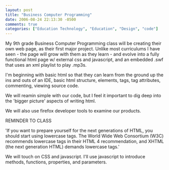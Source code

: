 ```yaml
---
layout: post
title: "Business Computer Programming"
date: 2006-08-24 22:13:30 -0500
comments: true
categories: ["Education Technology", "Education", "Design", "code"]
---
```

<p>My 9th grade Business Computer Programming class will be creating their own web page, as their first major project. Unlike most curriculums I have seen - the page will grow with them as they learn - and evolve into a fully functional html page w/ external css and javascript, and an embedded .swf that uses an xml playlist to play .mp3s.</p><p> I&#39;m beginning with basic html so that they can learn from the ground up the ins and outs of an IDE, basic html structure, elements, tags, tag attributes, commenting, viewing source code. </p><p>We will reamin simple with our code, but I feel it important to dig deep into the &#39;bigger picture&#39; aspects of writing html.  <br /> </p><p>We will also use firefox developer tools to examine our products. </p>  REMINDER TO CLASS<br /> <p>&#39;If you want to prepare yourself for the next generations of HTML, you should start using lowercase tags. The World Wide Web Consortium (W3C) recommends lowercase tags in their HTML 4 recommendation, and XHTML (the next generation HTML) demands lowercase tags.&#39;</p> We will touch on CSS and javascript. I&#39;ll use javascript to introduce methods, functions, properties, and parameters.

